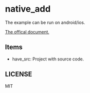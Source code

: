 # native_add

The example can be run on android/ios.

[The offical document.](https://flutter.dev/docs/development/platform-integration/c-interop)

## Items

- have_src: Project with source code.

## LICENSE

MIT
